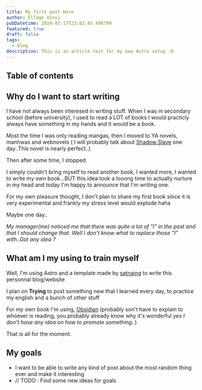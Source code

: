 ```yaml
---
title: My first post Here
author: Elfège Hinvi
pubDatetime: 2024-01-17T23:02:45.498799
featured: true
draft: false
tags:
  - blog
description: This is an article test for my new Astro setup :D
---
```


## Table of contents

## Why do I want to start writing

I have not always been interesed in writing stuff. When I was in secondary school (before university), I used to read a LOT of books I would practicly always have something in my hands and it would be a book.

Most the time I was only reading mangas, then I moved to YA novels, manhwas and webnovels ( I will probably talk about [Shadow Slave](https://shadowslave.fandom.com/wiki/Shadow_Slave_Wiki) one day..This novel is nearly perfect..)

Then after some time, I stopped.

I simply couldn't bring myself to read another book, I wanted more, I wanted to write my own book...BUT this idea took a looong time to actually nurture in my head and today I'm happy to announce that I'm writing one.

For my own pleasure thought, I don't plan to share my first book since it is very experimental and frankly my stress level would explode haha

Maybe one day..

_My manager(me) noticed me that there was quite a lot of "I" in the post and that I should change that. Well I don't know what to replace those "I" with..Got any idea ?_

## What am I my using to train myself

Well, I'm using Astro and a template made by [satnaing](https://github.com/satnaing/astro-paper?tab=readme-ov-file#-documentation) to write this personnal blog/website

I plan on **Trying** to post something new that I learned every day, to practice my english and a bunch of other stuff

For my own book I'm using, [Obsidian](https://obsidian.md) (probably son't have to explain to whoever is reading, you probably already know why it's wonderful _yes I don't have any idea on how to promote something.._)

That is all for the moment.

## My goals

- I want to be able to write any kind of post about the most random thing ever and make it interesting
- // TODO : Find some new ideas for goals
